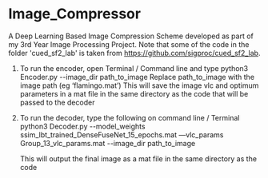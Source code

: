 # Image_Compressor
A Deep Learning Based Image Compression Scheme developed as part of my 3rd Year Image Processing Project. Note that some of the code in the folder 'cued_sf2_lab' is taken from https://github.com/sigproc/cued_sf2_lab. 


1) To run the encoder, open Terminal / Command line and type 
    python3 Encoder.py --image_dir path_to_image
     Replace path_to_image with the image path (eg ‘flamingo.mat’)
    This will save the image vlc and optimum parameters in a mat file in the same directory as the code that will be passed to the decoder

2) To run the decoder, type the following on command line / Terminal
    python3 Decoder.py --model_weights ssim_lbt_trained_DenseFuseNet_15_epochs.mat —vlc_params Group_13_vlc_params.mat  --image_dir path_to_image

    This will output the final image as a mat file in the same directory as the code
